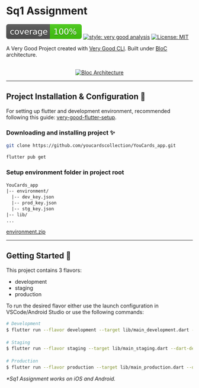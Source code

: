 # Sq1 Assignment

![coverage][coverage_badge]
[![style: very good analysis][very_good_analysis_badge]][very_good_analysis_link]
[![License: MIT][license_badge]][license_link]

A Very Good Project created with [Very Good CLI][very_good_cli_link]. Built under [BloC](https://bloclibrary.dev/architecture/) architecture.  
<br>

<p align="center">
<a href="https://bloclibrary.dev/#/architecture"><img src="https://bloclibrary.dev/_astro/bloc_architecture_full.CYn-T9Ox_Z20Hwr9.webp" alt="Bloc Architecture"></a>
</p>

---

## Project Installation & Configuration 👾

For setting up flutter and development environment, recommended following this guide: [very-good-flutter-setup](https://verygood.ventures/blog/very-good-flutter-setup).

### Downloading and installing project ✨

```sh
git clone https://github.com/youcardscollection/YouCards_app.git
```

```sh
flutter pub get
```

### Setup environment folder in project root

```
YouCards_app
|-- environment/
  |-- dev_key.json
  |-- prod_key.json
  |-- stg_key.json
|-- lib/
...
```

[environment.zip](https://youcardscollection.slack.com/files/U05DWPVHWG3/F06532WDVBN/environment.zip)

---

## Getting Started 🚀

This project contains 3 flavors:

- development
- staging
- production

To run the desired flavor either use the launch configuration in VSCode/Android Studio or use the following commands:

```sh
# Development
$ flutter run --flavor development --target lib/main_development.dart --dart-define-from-file environment/development_key.json

# Staging
$ flutter run --flavor staging --target lib/main_staging.dart --dart-define-from-file environment/staging_key.json

# Production
$ flutter run --flavor production --target lib/main_production.dart --dart-define-from-file environment/production_key.json
```

_\*Sq1 Assignment works on iOS and Android._

[coverage_badge]: coverage_badge.svg
[flutter_localizations_link]: https://api.flutter.dev/flutter/flutter_localizations/flutter_localizations-library.html
[internationalization_link]: https://flutter.dev/docs/development/accessibility-and-localization/internationalization
[license_badge]: https://img.shields.io/badge/license-MIT-blue.svg
[license_link]: https://opensource.org/licenses/MIT
[very_good_analysis_badge]: https://img.shields.io/badge/style-very_good_analysis-B22C89.svg
[very_good_analysis_link]: https://pub.dev/packages/very_good_analysis
[very_good_cli_link]: https://github.com/VeryGoodOpenSource/very_good_cli
